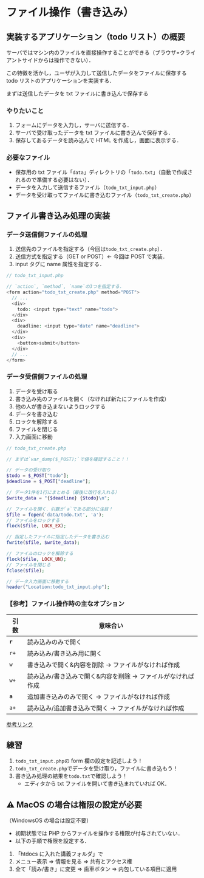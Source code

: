 # ファイル操作（書き込み）

## 実装するアプリケーション（todo リスト）の概要

サーバではマシン内のファイルを直接操作することができる（ブラウザ=クライアントサイドからは操作できない）．

この特徴を活かし，ユーザが入力して送信したデータをファイルに保存する todo リストのアプリケーションを実装する．

まずは送信したデータを txt ファイルに書き込んで保存する

### やりたいこと

1. フォームにデータを入力し，サーバに送信する．
2. サーバで受け取ったデータを txt ファイルに書き込んで保存する．
3. 保存してあるデータを読み込んで HTML を作成し，画面に表示する．

### 必要なファイル

- 保存用の txt ファイル「`data`」ディレクトリの「`todo.txt`」（自動で作成されるので準備する必要はない）．
- データを入力して送信するファイル（`todo_txt_input.php`）
- データを受け取ってファイルに書き込むファイル（`todo_txt_create.php`）

## ファイル書き込み処理の実装

### データ送信側ファイルの処理

1. 送信先のファイルを指定する（今回は`todo_txt_create.php`）．
2. 送信方式を指定する（GET or POST）← 今回は POST で実装．
3. input タグに name 属性を指定する．

```php
// todo_txt_input.php

// `action`, `method`, `name`の3つを指定する．
<form action="todo_txt_create.php" method="POST">
  // ...
  <div>
    todo: <input type="text" name="todo">
  </div>
  <div>
    deadline: <input type="date" name="deadline">
  </div>
  <div>
    <button>submit</button>
  </div>
  // ...
</form>

```

### データ受信側ファイルの処理

1. データを受け取る
2. 書き込み先のファイルを開く（なければ新たにファイルを作成）
3. 他の人が書き込まないようロックする
4. データを書き込む
5. ロックを解除する
6. ファイルを閉じる
7. 入力画面に移動

```php
// todo_txt_create.php

// まずは`var_dump($_POST);`で値を確認すること！！

// データの受け取り
$todo = $_POST["todo"];
$deadline = $_POST["deadline"];

// データ1件を1行にまとめる（最後に改行を入れる）
$write_data = "{$deadline} {$todo}\n";

// ファイルを開く．引数が`a`である部分に注目！
$file = fopen('data/todo.txt', 'a');
// ファイルをロックする
flock($file, LOCK_EX);

// 指定したファイルに指定したデータを書き込む
fwrite($file, $write_data);

// ファイルのロックを解除する
flock($file, LOCK_UN);
// ファイルを閉じる
fclose($file);

// データ入力画面に移動する
header("Location:todo_txt_input.php");

```

### 【参考】ファイル操作時の主なオプション

| 引数    | 意味合い                                                    |
| ------- | ----------------------------------------------------------- |
| **`r`** | 読み込みのみで開く                                          |
| `r+`    | 読み込み/書き込み用に開く                                   |
| `w`     | 書き込みで開く&内容を削除 → ファイルがなければ作成          |
| `w+`    | 読み込み/書き込みで開く&内容を削除 → ファイルがなければ作成 |
| **`a`** | 追加書き込みのみで開く → ファイルがなければ作成             |
| `a+`    | 読み込み/追加書き込みで開く → ファイルがなければ作成        |

[参考リンク](https://www.php.net/manual/ja/function.fopen.php)

## 練習

1. `todo_txt_input.php`の form 欄の設定を記述しよう！
2. `todo_txt_create.php`でデータを受け取り，ファイルに書き込もう！
3. 書き込み処理の結果を`todo.txt`で確認しよう！
   - エディタから txt ファイルを開いて書き込まれていれば OK．

## ⚠️ MacOS の場合は権限の設定が必要

（WindowsOS の場合は設定不要）

- 初期状態では PHP からファイルを操作する権限が付与されていない．
- 以下の手順で権限を設定する．

1. 「htdocs に入れた講義フォルダ」で
2. メニュー表示 => 情報を見る => 共有とアクセス権
3. 全て「読み/書き」に変更 => 歯車ボタン => 内包している項目に適用
